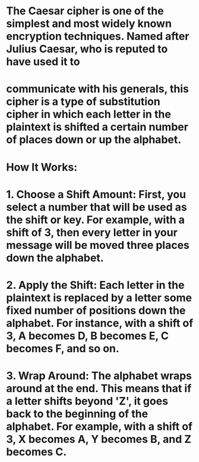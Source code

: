 # The Caesar cipher is one of the simplest and most widely known encryption techniques. Named after Julius Caesar, who is reputed to have used it to 
# communicate with his generals, this cipher is a type of substitution cipher in which each letter in the plaintext is shifted a certain number of places down or up the alphabet.

# How It Works:
# 1. Choose a Shift Amount: First, you select a number that will be used as the shift or key. For example, with a shift of 3, then every letter in your message will be moved three places down the alphabet.
# 2. Apply the Shift: Each letter in the plaintext is replaced by a letter some fixed number of positions down the alphabet. For instance, with a shift of 3, A becomes D, B becomes E, C becomes F, and so on.
# 3. Wrap Around: The alphabet wraps around at the end. This means that if a letter shifts beyond 'Z', it goes back to the beginning of the alphabet. For example, with a shift of 3, X becomes A, Y becomes B, and Z becomes C.

